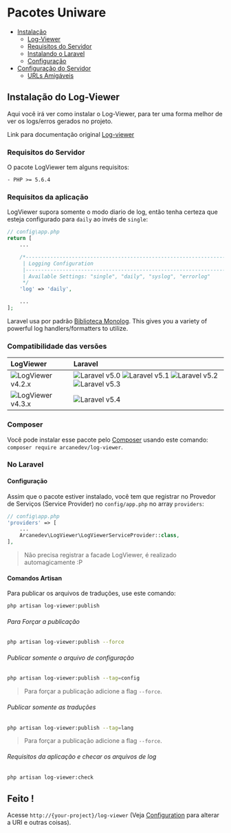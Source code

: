 # Pacotes Uniware

- [Instalação](#)
    - [Log-Viewer](#log-viewer)
    - [Requisitos do Servidor](#server-requirements)
    - [Instalando o Laravel](#installing-laravel)
    - [Configuração](#configuration)
- [Configuração do Servidor](#web-server-configuration)
    - [URLs Amigáveis](#pretty-urls)

<a name="log-viewer"></a>
## Instalação do Log-Viewer

Aqui você irá ver como instalar o Log-Viewer, para ter uma forma melhor de ver os logs/erros gerados no projeto.

Link para documentação original [Log-viewer](https://github.com/ARCANEDEV/LogViewer)
  
### Requisitos do Servidor

O pacote LogViewer tem alguns requisitos:

    - PHP >= 5.6.4

### Requisitos da aplicação

LogViewer supora somente o modo diario de log, então tenha certeza que esteja configurado para `daily` ao invés de `single`:

```php
// config\app.php
return [
    ...

    /*--------------------------------------------------------------------------
     | Logging Configuration
     |--------------------------------------------------------------------------
     | Available Settings: "single", "daily", "syslog", "errorlog"
     */
    'log' => 'daily',

    ...
];
```

Laravel usa por padrão [Biblioteca Monolog](https://github.com/Seldaek/monolog). This gives you a variety of powerful log handlers/formatters to utilize.
 
### Compatibilidade das versões

| LogViewer                             | Laravel                                                                                                             |
|:--------------------------------------|:--------------------------------------------------------------------------------------------------------------------|
| ![LogViewer v4.2.x](https://img.shields.io/badge/version-4.2.*-blue.svg?style=flat-square) | ![Laravel v5.0](https://img.shields.io/badge/v5.0-supported-brightgreen.svg?style=flat-square) ![Laravel v5.1](https://img.shields.io/badge/v5.1-supported-brightgreen.svg?style=flat-square) ![Laravel v5.2](https://img.shields.io/badge/v5.2-supported-brightgreen.svg?style=flat-square) ![Laravel v5.3](https://img.shields.io/badge/v5.3-supported-brightgreen.svg?style=flat-square) |
| ![LogViewer v4.3.x](https://img.shields.io/badge/version-4.3.*-blue.svg?style=flat-square) | ![Laravel v5.4](https://img.shields.io/badge/v5.4-supported-brightgreen.svg?style=flat-square)

### Composer

Você pode instalar esse pacote pelo [Composer](http://getcomposer.org/) usando este comando: `composer require arcanedev/log-viewer`.

### No Laravel

#### Configuração
Assim que o pacote estiver instalado, você tem que  registrar no Provedor de Serviços (Service Provider) no `config/app.php` no array `providers`:

```php
// config\app.php
'providers' => [
    ...
    Arcanedev\LogViewer\LogViewerServiceProvider::class,
],
```
> Não precisa registrar a facade LogViewer, é realizado automagicamente :P

#### Comandos Artisan 

Para publicar os arquivos de traduções, use este comando:

```bash
php artisan log-viewer:publish
```
###### Para Forçar a publicação

```bash
php artisan log-viewer:publish --force
```

###### Publicar somente o arquivo de configuração

```bash
php artisan log-viewer:publish --tag=config
```

> Para forçar a publicação adicione a flag `--force`.

###### Publicar somente as traduções

```bash
php artisan log-viewer:publish --tag=lang
```

> Para forçar a publicação adicione a flag `--force`.

###### Requisitos da aplicação e checar os arquivos de log

```bash
php artisan log-viewer:check
```
## Feito !

Acesse `http://{your-project}/log-viewer` (Veja [Configuration](https://github.com/ARCANEDEV/LogViewer/wiki/3.-Configuration) para alterar a URI e outras coisas).

